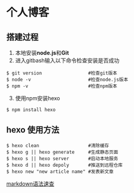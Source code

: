 # 个人博客  

## 搭建过程
1. 本地安装**node.js**和**Git**
2. 进入gitbash输入以下命令检查安装是否成功
```shell
$ git version                 #检查git版本
$ node -v                     #检查node.js版本
$ npm -v                      #检查npm版本
```
3. 使用npm安装hexo
```shell
$ npm install hexo
````
## hexo 使用方法

```shell
$ hexo clean                  #清除缓存
$ hexo g || hexo generate     #生成静态页面
$ hexo s || hexo server       #启动本地服务
$ hexo d || hexo depoly       #推送到远程仓库
$ hexo new "new article name" #发表新文章
```

[markdown语法速查](./markdown语法速查.md)
